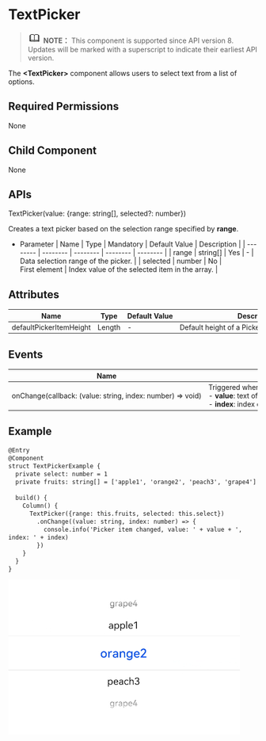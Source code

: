 # TextPicker


> ![icon-note.gif](public_sys-resources/icon-note.gif) **NOTE：**
> This component is supported since API version 8. Updates will be marked with a superscript to indicate their earliest API version.


The **&lt;TextPicker&gt;** component allows users to select text from a list of options.


## Required Permissions

None


## Child Component

None


## APIs

TextPicker(value: {range: string[], selected?: number})

Creates a text picker based on the selection range specified by **range**.

- Parameter
    | Name | Type | Mandatory | Default&nbsp;Value | Description | 
  | -------- | -------- | -------- | -------- | -------- |
  | range | string[] | Yes | - | Data&nbsp;selection&nbsp;range&nbsp;of&nbsp;the&nbsp;picker. | 
  | selected | number | No | First&nbsp;element | Index&nbsp;value&nbsp;of&nbsp;the&nbsp;selected&nbsp;item&nbsp;in&nbsp;the&nbsp;array. | 


## Attributes

  | Name | Type | Default&nbsp;Value | Description | 
| -------- | -------- | -------- | -------- |
| defaultPickerItemHeight | Length | - | Default&nbsp;height&nbsp;of&nbsp;a&nbsp;Picker&nbsp;content&nbsp;item&nbsp;element. | 


## Events

  | Name | Description | 
| -------- | -------- | 
| onChange(callback:&nbsp;(value:&nbsp;string,&nbsp;index:&nbsp;number)&nbsp;=&gt;&nbsp;void) | Triggered&nbsp;when&nbsp;an&nbsp;item&nbsp;in&nbsp;the&nbsp;picker&nbsp;is&nbsp;selected.<br/>-&nbsp;**value**:&nbsp;text&nbsp;of&nbsp;the&nbsp;selected&nbsp;item.<br/>-&nbsp;**index**:&nbsp;index&nbsp;of&nbsp;the&nbsp;selected&nbsp;item. | 


## Example


```
@Entry
@Component
struct TextPickerExample {
  private select: number = 1
  private fruits: string[] = ['apple1', 'orange2', 'peach3', 'grape4']

  build() {
    Column() {
      TextPicker({range: this.fruits, selected: this.select})
        .onChange((value: string, index: number) => {
          console.info('Picker item changed, value: ' + value + ', index: ' + index)
        })
    }
  }
}
```

![en-us_image_0000001257058417](figures/en-us_image_0000001257058417.png)
